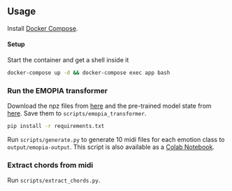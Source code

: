 ## Usage

Install [Docker Compose](https://docs.docker.com/compose/install).

#### Setup

Start the container and get a shell inside it

```bash
docker-compose up -d && docker-compose exec app bash
```

### Run the EMOPIA transformer

Download the npz files from [here](https://drive.google.com/file/d/17dKUf33ZsDbHC5Z6rkQclge3ppDTVCMP/view) and the pre-trained model state from [here](https://drive.google.com/u/0/uc?id=19Seq18b2JNzOamEQMG1uarKjj27HJkHu&export=download). Save them to `scripts/emopia_transformer`.

```bash
pip install -r requirements.txt
```

Run `scripts/generate.py` to generate 10 midi files for each emotion class to `output/emopia-output`. This script is also available as a [Colab Notebook](https://colab.research.google.com/drive/1ZWHUZJA09cmnOpzpUMfAw06NO7cchbvY?usp=sharing).

### Extract chords from midi

Run `scripts/extract_chords.py`.
